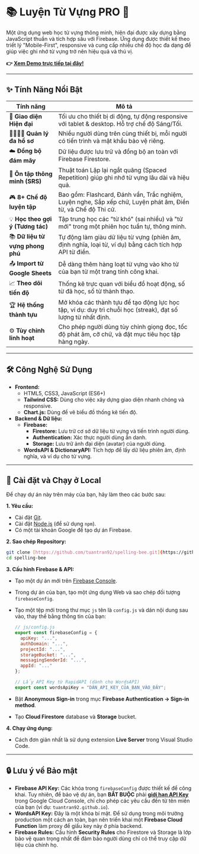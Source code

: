 # 📚 Luyện Từ Vựng PRO 🚀

Một ứng dụng web học từ vựng thông minh, hiện đại được xây dựng bằng JavaScript thuần và tích hợp sâu với Firebase. Ứng dụng được thiết kế theo triết lý "Mobile-First", responsive và cung cấp nhiều chế độ học đa dạng để giúp việc ghi nhớ từ vựng trở nên hiệu quả và thú vị.

**👉 [Xem Demo trực tiếp tại đây!](https://tuantran92.github.io/spelling-bee/)**

---

## ✨ Tính Năng Nổi Bật

| Tính năng | Mô tả |
| --- | --- |
| 📱 **Giao diện Hiện đại** | Tối ưu cho thiết bị di động, tự động responsive với tablet & desktop. Hỗ trợ chế độ Sáng/Tối. |
| 👨‍👩‍👧‍👦 **Quản lý đa hồ sơ** | Nhiều người dùng trên cùng thiết bị, mỗi người có tiến trình và mật khẩu bảo vệ riêng. |
| ☁️ **Đồng bộ đám mây** | Dữ liệu được lưu trữ và đồng bộ an toàn với Firebase Firestore. |
| 🧠 **Ôn tập thông minh (SRS)** | Thuật toán Lặp lại ngắt quãng (Spaced Repetition) giúp ghi nhớ từ vựng lâu dài và hiệu quả. |
| 🎮 **8+ Chế độ luyện tập** | Bao gồm: Flashcard, Đánh vần, Trắc nghiệm, Luyện nghe, Sắp xếp chữ, Luyện phát âm, Điền từ, và Chế độ Thi cử. |
| 💡 **Học theo gợi ý (Tương tác)** | Tập trung học các "từ khó" (sai nhiều) và "từ mới" trong một phiên học tuần tự, thông minh. |
| 📚 **Dữ liệu từ vựng phong phú** | Tự động làm giàu dữ liệu từ vựng (phiên âm, định nghĩa, loại từ, ví dụ) bằng cách tích hợp API từ điển. |
| 📤 **Import từ Google Sheets** | Dễ dàng thêm hàng loạt từ vựng vào kho từ của bạn từ một trang tính công khai. |
| 📈 **Theo dõi tiến độ** | Thống kê trực quan với biểu đồ hoạt động, số từ đã học, số từ thành thạo. |
| 🏆 **Hệ thống thành tựu** | Mở khóa các thành tựu để tạo động lực học tập, ví dụ: duy trì chuỗi học (streak), đạt số lượng từ nhất định. |
| ⚙️ **Tùy chỉnh linh hoạt** | Cho phép người dùng tùy chỉnh giọng đọc, tốc độ phát âm, cỡ chữ, và đặt mục tiêu học tập hàng ngày. |

---

## 🛠️ Công Nghệ Sử Dụng

* **Frontend:**
    * HTML5, CSS3, JavaScript (ES6+)
    * **Tailwind CSS:** Dùng cho việc xây dựng giao diện nhanh chóng và responsive.
    * **Chart.js:** Dùng để vẽ biểu đồ thống kê tiến độ.
* **Backend & Dữ liệu:**
    * **Firebase:**
        * **Firestore:** Lưu trữ cơ sở dữ liệu từ vựng và tiến trình người dùng.
        * **Authentication:** Xác thực người dùng ẩn danh.
        * **Storage:** Lưu trữ ảnh đại diện (avatar) của người dùng.
    * **WordsAPI & DictionaryAPI:** Tích hợp để lấy dữ liệu phiên âm, định nghĩa, và ví dụ cho từ vựng.

---

## 🚀 Cài đặt và Chạy ở Local

Để chạy dự án này trên máy của bạn, hãy làm theo các bước sau:

**1. Yêu cầu:**
* Cài đặt [Git](https://git-scm.com/).
* Cài đặt [Node.js](https://nodejs.org/) (để sử dụng `npm`).
* Có một tài khoản Google để tạo dự án Firebase.

**2. Sao chép Repository:**
```bash
git clone [https://github.com/tuantran92/spelling-bee.git](https://github.com/tuantran92/spelling-bee.git)
cd spelling-bee
```

**3. Cấu hình Firebase & API:**
* Tạo một dự án mới trên [Firebase Console](https://console.firebase.google.com/).
* Trong dự án của bạn, tạo một ứng dụng Web và sao chép đối tượng `firebaseConfig`.
* Tạo một tệp mới trong thư mục `js` tên là `config.js` và dán nội dung sau vào, thay thế bằng thông tin của bạn:

    ```javascript
    // js/config.js
    export const firebaseConfig = {
      apiKey: "...",
      authDomain: "...",
      projectId: "...",
      storageBucket: "...",
      messagingSenderId: "...",
      appId: "..."
    };

    // Lấy API Key từ RapidAPI (dành cho WordsAPI)
    export const wordsApiKey = "DÁN_API_KEY_CỦA_BẠN_VÀO_ĐÂY";
    ```
* Bật **Anonymous Sign-in** trong mục **Firebase Authentication -> Sign-in method**.
* Tạo **Cloud Firestore** database và **Storage** bucket.

**4. Chạy ứng dụng:**
* Cách đơn giản nhất là sử dụng extension **Live Server** trong Visual Studio Code.

---

## 🔒 Lưu ý về Bảo mật

* **Firebase API Key:** Các khóa trong `firebaseConfig` được thiết kế để công khai. Tuy nhiên, để bảo vệ dự án, bạn **BẮT BUỘC** phải **[giới hạn API Key](https://console.cloud.google.com/apis/credentials)** trong Google Cloud Console, chỉ cho phép các yêu cầu đến từ tên miền của bạn (ví dụ: `tuantran92.github.io`).
* **WordsAPI Key:** Đây là một khóa bí mật. Để sử dụng trong môi trường production một cách an toàn, bạn nên triển khai một **Firebase Cloud Function** làm proxy để giấu key này ở phía backend.
* **Firebase Rules:** Cấu hình **Security Rules** cho Firestore và Storage là lớp bảo vệ quan trọng nhất để đảm bảo người dùng chỉ có thể truy cập dữ liệu của chính họ.